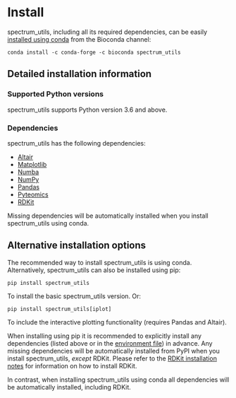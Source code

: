# Install

spectrum_utils, including all its required dependencies, can be easily
[installed using conda](https://anaconda.org/bioconda/spectrum_utils) from the
Bioconda channel:

    conda install -c conda-forge -c bioconda spectrum_utils

## Detailed installation information

### Supported Python versions

spectrum_utils supports Python version 3.6 and above.

### Dependencies

spectrum_utils has the following dependencies:

- [Altair](https://altair-viz.github.io/)
- [Matplotlib](https://matplotlib.org/)
- [Numba](http://numba.pydata.org/)
- [NumPy](https://www.numpy.org/)
- [Pandas](https://pandas.pydata.org/)
- [Pyteomics](https://pyteomics.readthedocs.io/)
- [RDKit](https://www.rdkit.org/)

Missing dependencies will be automatically installed when you install
spectrum_utils using conda.

## Alternative installation options

The recommended way to install spectrum_utils is using conda. Alternatively,
spectrum_utils can also be installed using pip:

    pip install spectrum_utils

To install the basic spectrum_utils version. Or:

    pip install spectrum_utils[iplot]

To include the interactive plotting functionality (requires Pandas and Altair).

When installing using pip it is recommended to explicitly install any
dependencies (listed above or in the
[environment file](https://github.com/bittremieux/spectrum_utils/blob/master/environment.yml))
in advance. Any missing dependencies will be automatically installed from PyPI
when you install spectrum_utils, _except_ RDKit. Please refer to the
[RDKit installation notes](https://www.rdkit.org/docs/Install.html) for
information on how to install RDKit.

In contrast, when installing spectrum_utils using conda all dependencies will
be automatically installed, including RDKit.
